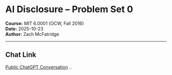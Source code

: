 # AI Disclosure – Problem Set 0

**Course:** MIT 6.0001 (OCW, Fall 2016)  
**Date:** 2025-10-23  
**Author:** Zach McFatridge  

---

## Chat Link
[Public ChatGPT Conversation](https://chatgpt.com/share/68fa71b7-c92c-8001-9790-a6e4d2a539ae)
..
